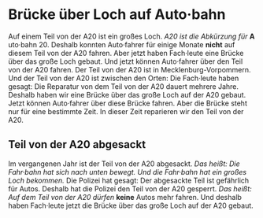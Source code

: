 # Brücke über Loch auf Auto·bahn

Auf einem Teil von der A20 ist ein großes Loch. 
*A20 ist die Abkürzung für* **A** uto·bahn 20. Deshalb konnten Auto·fahrer für einige Monate **nicht** auf diesem Teil von der A20 fahren. Aber jetzt haben Fach·leute eine Brücke über das große Loch gebaut. Und jetzt können Auto·fahrer über den Teil von der A20 fahren. Der Teil von der A20 ist in Mecklenburg-Vorpommern. Und der Teil von der A20 ist zwischen den Orten: 
Die Fach·leute haben gesagt: Die Reparatur von dem Teil von der A20 dauert mehrere Jahre. Deshalb haben wir eine Brücke über das große Loch auf der A20 gebaut. Jetzt können Auto·fahrer über diese Brücke fahren. Aber die Brücke steht nur für eine bestimmte Zeit. In dieser Zeit reparieren wir den Teil von der A20. 

## Teil von der A20 abgesackt
Im vergangenen Jahr ist der Teil von der A20 abgesackt. *Das heißt:* 
*Die Fahr·bahn hat sich nach unten bewegt.* 
*Und die Fahr·bahn hat ein großes Loch bekommen.* Die Polizei hat gesagt: Der abgesackte Teil ist gefährlich für Autos. Deshalb hat die Polizei den Teil von der A20 gesperrt. *Das heißt:* 
*Auf dem Teil von der A20 dürfen* **keine** Autos mehr fahren. Und deshalb haben Fach·leute jetzt die Brücke über das große Loch auf der A20 gebaut. 
